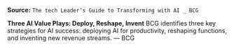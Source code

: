 **Source:** `The tech Leader’s Guide to Transforming with AI _ BCG`

**Three AI Value Plays: Deploy, Reshape, Invent**
BCG identifies three key strategies for AI success: deploying AI for productivity, reshaping functions, and inventing new revenue streams. — BCG
